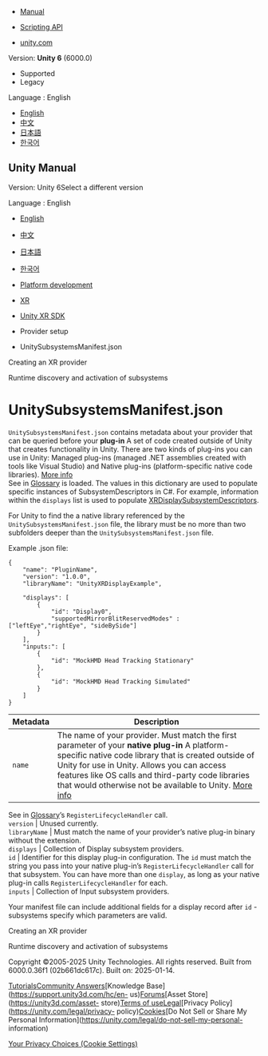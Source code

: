 [](https://docs.unity3d.com)

  * [Manual](../Manual/index.html)
  * [Scripting API](../ScriptReference/index.html)

  * [unity.com](https://unity.com/)

Version: **Unity 6** (6000.0)

  * Supported
  * Legacy

Language : English

  * [English](/Manual/xrsdk-unity-subsystems-manifest-json.html)
  * [中文](/cn/current/Manual/xrsdk-unity-subsystems-manifest-json.html)
  * [日本語](/ja/current/Manual/xrsdk-unity-subsystems-manifest-json.html)
  * [한국어](/kr/current/Manual/xrsdk-unity-subsystems-manifest-json.html)

[](https://docs.unity3d.com)

## Unity Manual

Version: Unity 6Select a different version

Language : English

  * [English](/Manual/xrsdk-unity-subsystems-manifest-json.html)
  * [中文](/cn/current/Manual/xrsdk-unity-subsystems-manifest-json.html)
  * [日本語](/ja/current/Manual/xrsdk-unity-subsystems-manifest-json.html)
  * [한국어](/kr/current/Manual/xrsdk-unity-subsystems-manifest-json.html)

  * [Platform development ](PlatformSpecific.html)
  * [XR](XR.html)
  * [Unity XR SDK](xr-sdk.html)
  * Provider setup
  * UnitySubsystemsManifest.json

[](xrsdk-provider-setup.html)

Creating an XR provider

[](xrsdk-runtime-discovery.html)

Runtime discovery and activation of subsystems

# UnitySubsystemsManifest.json

`UnitySubsystemsManifest.json` contains metadata about your provider that can
be queried before your **plug-in** A set of code created outside of Unity that
creates functionality in Unity. There are two kinds of plug-ins you can use in
Unity: Managed plug-ins (managed .NET assemblies created with tools like
Visual Studio) and Native plug-ins (platform-specific native code libraries).
[More info](./plug-ins.html)  
See in [Glossary](Glossary.html#Plug-in) is loaded. The values in this
dictionary are used to populate specific instances of SubsystemDescriptors in
C#. For example, information within the `displays` list is used to populate
[XRDisplaySubsystemDescriptors](../ScriptReference/XR.XRDisplaySubsystemDescriptor.html).

For Unity to find the a native library referenced by the
`UnitySubsystemsManifest.json` file, the library must be no more than two
subfolders deeper than the `UnitySubsystemsManifest.json` file.

Example .json file:

    
    
    {
        "name": "PluginName",
        "version": "1.0.0",
        "libraryName": "UnityXRDisplayExample",
    
        "displays": [
            {
                "id": "Display0",
                "supportedMirrorBlitReservedModes" : ["leftEye","rightEye", "sideBySide"]
            }
        ],
        "inputs:": [
            {
                "id": "MockHMD Head Tracking Stationary"
            },
            {
                "id": "MockHMD Head Tracking Simulated"
            }
        ]
    }
    

**Metadata** | **Description**  
---|---  
`name` | The name of your provider. Must match the first parameter of your **native plug-in** A platform-specific native code library that is created outside of Unity for use in Unity. Allows you can access features like OS calls and third-party code libraries that would otherwise not be available to Unity. [More info](./plug-ins.html)  
See in [Glossary](Glossary.html#Nativeplug-in)’s `RegisterLifecycleHandler`
call.  
`version` | Unused currently.  
`libraryName` | Must match the name of your provider’s native plug-in binary without the extension.  
`displays` | Collection of Display subsystem providers.  
`id` | Identifier for this display plug-in configuration. The `id` must match the string you pass into your native plug-in’s `RegisterLifecycleHandler` call for that subsystem. You can have more than one `display`, as long as your native plug-in calls `RegisterLifecycleHandler` for each.  
`inputs` | Collection of Input subsystem providers.  
  
Your manifest file can include additional fields for a display record after
`id` \- subsystems specify which parameters are valid.

[](xrsdk-provider-setup.html)

Creating an XR provider

[](xrsdk-runtime-discovery.html)

Runtime discovery and activation of subsystems

Copyright ©2005-2025 Unity Technologies. All rights reserved. Built from
6000.0.36f1 (02b661dc617c). Built on: 2025-01-14.

[Tutorials](https://learn.unity.com/)[Community
Answers](https://answers.unity3d.com)[Knowledge
Base](https://support.unity3d.com/hc/en-
us)[Forums](https://forum.unity3d.com)[Asset Store](https://unity3d.com/asset-
store)[Terms of
use](https://docs.unity3d.com/Manual/TermsOfUse.html)[Legal](https://unity.com/legal)[Privacy
Policy](https://unity.com/legal/privacy-
policy)[Cookies](https://unity.com/legal/cookie-policy)[Do Not Sell or Share
My Personal Information](https://unity.com/legal/do-not-sell-my-personal-
information)

[Your Privacy Choices (Cookie Settings)](javascript:void\(0\);)

